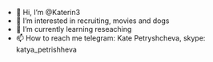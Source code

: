 - 👋 Hi, I’m @Katerin3
- 👀 I’m interested in recruiting, movies and dogs
- 🌱 I’m currently learning reseaching
- 📫 How to reach me telegram: Kate Petryshcheva, skype: katya_petrishheva

<!---
Katerin3/Katerin3 is a ✨ special ✨ repository because its `README.md` (this file) appears on your GitHub profile.
You can click the Preview link to take a look at your changes.
--->
